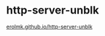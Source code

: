 ﻿# http-server-unblk
<a href="erolmk.github.io/http-server-unblk"> erolmk.github.io/http-server-unblk </a>
